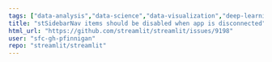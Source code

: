 ```yaml
---
tags: ["data-analysis","data-science","data-visualization","deep-learning","developer-tools","featuremultipage-apps","machine-learning","priorityP3","python","statusconfirmed","streamlit","typebug"]
title: "stSidebarNav items should be disabled when app is disconnected"
html_url: "https://github.com/streamlit/streamlit/issues/9198"
user: "sfc-gh-pfinnigan"
repo: "streamlit/streamlit"
---
```


